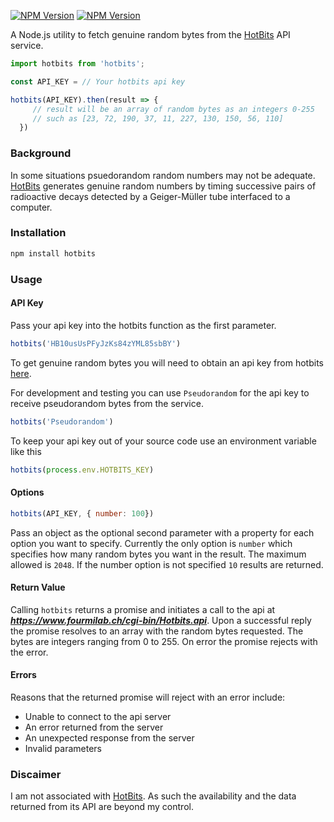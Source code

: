 [![NPM Version](https://img.shields.io/npm/v/hotbits.svg)](https://npmjs.org/package/hotbits) [![NPM Version](https://img.shields.io/travis/kenjio/hotbits/master.svg)](https://travis-ci.org/kenjiO/hotbits)

A Node.js utility to fetch genuine random bytes from the [HotBits](https://www.fourmilab.ch/hotbits/) API service.

```js
import hotbits from 'hotbits';

const API_KEY = // Your hotbits api key

hotbits(API_KEY).then(result => {
     // result will be an array of random bytes as an integers 0-255
     // such as [23, 72, 190, 37, 11, 227, 130, 150, 56, 110]
  })
```

### Background ###
In some situations psuedorandom random numbers may not be adequate. [HotBits](https://www.fourmilab.ch/hotbits/) generates genuine random numbers by timing successive pairs of radioactive decays detected by a Geiger-Müller tube interfaced to a computer.

### Installation ###

```bash
npm install hotbits
```

### Usage ###

#### API Key ####
Pass your api key into the hotbits function as the first parameter.
```js
hotbits('HB10usUsPFyJzKs84zYML85sbBY')
```
To get genuine random bytes you will need to obtain an api key from hotbits [here](https://www.fourmilab.ch/hotbits/apikey.html).

For development and testing you can use `Pseudorandom` for the api key to receive pseudorandom bytes from the service.
```js
hotbits('Pseudorandom')
```

To keep your api key out of your source code use an environment variable like this
```js
hotbits(process.env.HOTBITS_KEY)
```

#### Options ####
```js
hotbits(API_KEY, { number: 100})
````
Pass an object as the optional second parameter with a property for each option you want to specify.  Currently the only option is `number` which specifies how many random bytes you want in the result.  The maximum allowed is `2048`.  If the number option is not specified `10` results are returned.

#### Return Value ####
Calling `hotbits` returns a promise and initiates a call to the api at ***https://www.fourmilab.ch/cgi-bin/Hotbits.api***. Upon a successful reply the promise resolves to an array with the random bytes requested. The bytes are integers ranging from 0 to 255. On error the promise rejects with the error.

#### Errors ####
Reasons that the returned promise will reject with an error include:
* Unable to connect to the api server
* An error returned from the server
* An unexpected response from the server
* Invalid parameters

### Discaimer ###
I am not associated with [HotBits](https://www.fourmilab.ch/hotbits/).  As such the availability and the data returned from its API are beyond my control.
